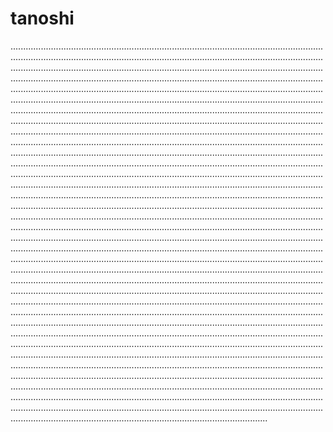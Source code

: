 # tanoshi

..........................................................................................................................................................................................................................................................................................................................................................................................................................................................................................................................................................................................................................................................................................................................................................................................................................................................................................................................................................................................................................................................................................................................................................................................................................................................................................................................................................................................................................................................................................................................................................................................................................................................................................................................................................................................................................................................................................................................................................................................................................................................................................................................................................................................................................................................................................................................................................................................................................................................................................................................................................................................................................................................................................................................................................................................................................................................................................................................................................................................................................................................................................................................................................................................................................................................................................................................................................................................................................................................................................................................................................................................................................................................................................................................................................................................................................................................................................................................................................................................................................................................................................................................................................................................................................................................................................................................................................................................................................................................................................................................................................................................................................
